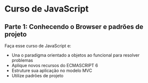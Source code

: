 # Curso de JavaScript

## Parte 1: Conhecendo o Browser e padrões de projeto

Faça esse curso de JavaScript e:

- Una o paradigma orientado a objetos ao funcional para resolver problemas
- Aplique novos recursos do ECMASCRIPT 6
- Estruture sua aplicação no modelo MVC
- Utilize padrões de projeto